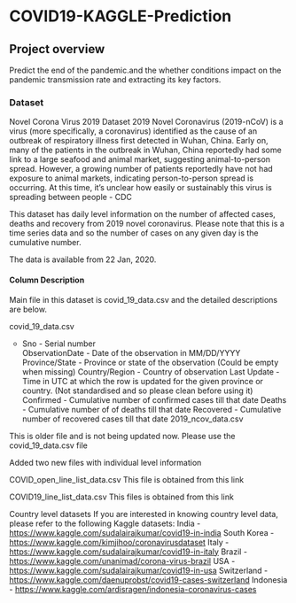 # COVID19-KAGGLE-Prediction
## Project overview
Predict the end of the pandemic.and the whether conditions impact on the pandemic transmission rate and extracting its key factors.
### Dataset
Novel Corona Virus 2019 Dataset
2019 Novel Coronavirus (2019-nCoV) is a virus (more specifically, a coronavirus) identified as the cause of an outbreak of respiratory illness first detected in Wuhan, China. Early on, many of the patients in the outbreak in Wuhan, China reportedly had some link to a large seafood and animal market, suggesting animal-to-person spread. However, a growing number of patients reportedly have not had exposure to animal markets, indicating person-to-person spread is occurring. At this time, it’s unclear how easily or sustainably this virus is spreading between people - CDC

This dataset has daily level information on the number of affected cases, deaths and recovery from 2019 novel coronavirus. Please note that this is a time series data and so the number of cases on any given day is the cumulative number.

The data is available from 22 Jan, 2020.
#### Column Description

Main file in this dataset is covid_19_data.csv and the detailed descriptions are below.

covid_19_data.csv
<ul type="circle">
<li> Sno - Serial number </li>
ObservationDate - Date of the observation in MM/DD/YYYY
Province/State - Province or state of the observation (Could be empty when missing)
Country/Region - Country of observation
Last Update - Time in UTC at which the row is updated for the given province or country. (Not standardised and so please clean before using it)
Confirmed - Cumulative number of confirmed cases till that date
Deaths - Cumulative number of of deaths till that date
Recovered - Cumulative number of recovered cases till that date
2019_ncov_data.csv
</ul>
This is older file and is not being updated now. Please use the covid_19_data.csv file

Added two new files with individual level information

COVID_open_line_list_data.csv
This file is obtained from this link

COVID19_line_list_data.csv
This files is obtained from this link

Country level datasets
If you are interested in knowing country level data, please refer to the following Kaggle datasets:
India - https://www.kaggle.com/sudalairajkumar/covid19-in-india
South Korea - https://www.kaggle.com/kimjihoo/coronavirusdataset
Italy - https://www.kaggle.com/sudalairajkumar/covid19-in-italy
Brazil - https://www.kaggle.com/unanimad/corona-virus-brazil
USA - https://www.kaggle.com/sudalairajkumar/covid19-in-usa
Switzerland - https://www.kaggle.com/daenuprobst/covid19-cases-switzerland
Indonesia - https://www.kaggle.com/ardisragen/indonesia-coronavirus-cases
